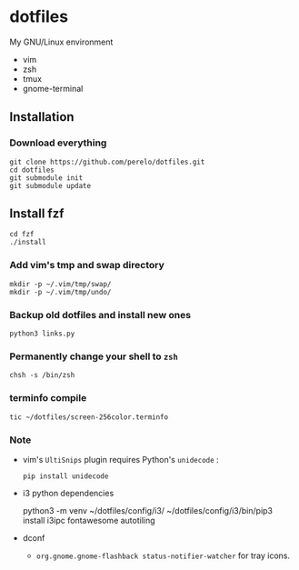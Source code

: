 dotfiles
========

My GNU/Linux environment

* vim
* zsh
* tmux
* gnome-terminal

Installation
------------

### Download everything

    git clone https://github.com/perelo/dotfiles.git
    cd dotfiles
    git submodule init
    git submodule update

## Install fzf

    cd fzf
    ./install

### Add vim's tmp and swap directory

    mkdir -p ~/.vim/tmp/swap/
    mkdir -p ~/.vim/tmp/undo/

### Backup old dotfiles and install new ones

    python3 links.py

### Permanently change your shell to `zsh`

    chsh -s /bin/zsh

### terminfo compile

    tic ~/dotfiles/screen-256color.terminfo

### Note

* vim's `UltiSnips` plugin requires Python's `unidecode` :

    `pip install unidecode`

* i3 python dependencies

    python3 -m venv ~/dotfiles/config/i3/
    ~/dotfiles/config/i3/bin/pip3 install i3ipc fontawesome autotiling

* dconf
  * `org.gnome.gnome-flashback status-notifier-watcher` for tray icons.
